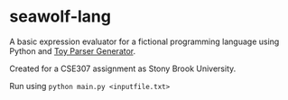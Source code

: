 # seawolf-lang

A basic expression evaluator for a fictional programming language using Python and [Toy Parser Generator](http://cdsoft.fr/tpg/).

Created for a CSE307 assignment as Stony Brook University.

Run using `python main.py <inputfile.txt>`
